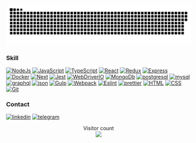 
<a href=#><img src="contributions.svg"></a>

### Skill
[![NodeJs](https://img.shields.io/badge/-NodeJS-000000?style=for-the-badge&logo=node.js&logoColor)](https://nodejs.org/en/)
[![JavaScript](https://img.shields.io/badge/-JavaScript-000000?style=for-the-badge&logo=javascript)](https://en.wikipedia.org/wiki/JavaScript)
[![TypeScript](https://img.shields.io/badge/-TypeScript-000000?style=for-the-badge&logo=typescript)](https://www.typescriptlang.org/)
[![React](https://img.shields.io/badge/-React-000000?style=for-the-badge&logo=React)](https://reactjs.org/)
[![Redux](https://img.shields.io/badge/-Redux-000000?style=for-the-badge&logo=redux)](https://redux-toolkit.js.org/)
[![Express](https://img.shields.io/badge/-Express-000000?style=for-the-badge&logo=express)](https://expressjs.com/)
[![Docker](https://img.shields.io/badge/-Docker-000000?style=for-the-badge&logo=docker)](https://www.docker.com/)
[![Next](https://img.shields.io/badge/-Next-000000?style=for-the-badge&logo=next.js)](https://nextjs.org/)
[![Jest](https://img.shields.io/badge/-Jest-000000?style=for-the-badge&logo=jest)](https://jestjs.io/)
[![WebDriverIO](https://img.shields.io/badge/-WebDriverIO-000000?style=for-the-badge&logo=webdriverio)](https://webdriver.io/)
[![MongoDb](https://img.shields.io/badge/-MongoDB-000000?style=for-the-badge&logo=mongodb)](https://www.mongodb.com/)
[![postgresql](https://img.shields.io/badge/-postgresql-000000?style=for-the-badge&logo=postgresql)](https://www.postgresql.org/)
[![mysql](https://img.shields.io/badge/-mysql-000000?style=for-the-badge&logo=mysql)](https://www.mysql.com/)
[![graphql](https://img.shields.io/badge/-graphql-000000?style=for-the-badge&logo=graphql)](https://graphql.org/)
[![json](https://img.shields.io/badge/-json-000000?style=for-the-badge&logo=json)](https://en.wikipedia.org/wiki/JSON)
[![Gulp](https://img.shields.io/badge/-Gulp-000000?style=for-the-badge&logo=gulp)](https://gulpjs.com/)
[![Webpack](https://img.shields.io/badge/-Webpack-000000?style=for-the-badge&logo=webpack)](https://webpack.js.org/)
[![Eslint](https://img.shields.io/badge/-Eslint-000000?style=for-the-badge&logo=eslint)](https://eslint.org/)
[![prettier](https://img.shields.io/badge/-prettier-000000?style=for-the-badge&logo=prettier)](https://prettier.io/)
[![HTML](https://img.shields.io/badge/-HTML-000000?style=for-the-badge&logo=html5)](https://en.wikipedia.org/wiki/HTML)
[![CSS](https://img.shields.io/badge/-CSS-000000?style=for-the-badge&logo=css3)](https://en.wikipedia.org/wiki/CSS)
[![Git](https://img.shields.io/badge/-Git-000000?style=for-the-badge&logo=git)](https://git-scm.com/)
### Contact

[![linkedin](https://img.shields.io/badge/-linkedin-000000?style=for-the-badge&logo=linkedin)](https://www.linkedin.com/in/pavel-pogulailo-725138259/)
[![telegram](https://img.shields.io/badge/-telegram-000000?style=for-the-badge&logo=telegram)](https://t.me/PogunGun)



<p align="center"> 
  Visitor count<br>
  <img src="https://profile-counter.glitch.me/pogungun/count.svg" />
</p>

